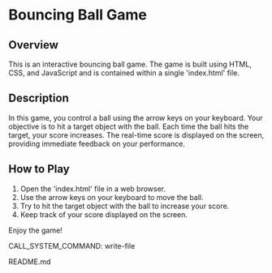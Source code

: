 # Bouncing Ball Game

## Overview

This is an interactive bouncing ball game. The game is built using HTML, CSS, and JavaScript and is contained within a single 'index.html' file.

## Description

In this game, you control a ball using the arrow keys on your keyboard. Your objective is to hit a target object with the ball. Each time the ball hits the target, your score increases. The real-time score is displayed on the screen, providing immediate feedback on your performance.

## How to Play

1. Open the 'index.html' file in a web browser.
2. Use the arrow keys on your keyboard to move the ball.
3. Try to hit the target object with the ball to increase your score.
4. Keep track of your score displayed on the screen.

Enjoy the game!

CALL_SYSTEM_COMMAND: write-file

README.md